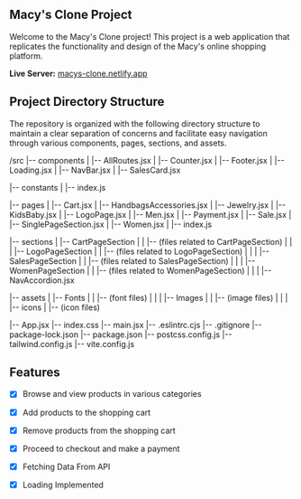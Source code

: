 ## Macy's Clone Project

Welcome to the Macy's Clone project! This project is a web application that replicates the functionality and design of the Macy's online shopping platform.



**Live Server:** [macys-clone.netlify.app](https://macys-clone.netlify.app/)



## Project Directory Structure

The repository is organized with the following directory structure to maintain a clear separation of concerns and facilitate easy navigation through various components, pages, sections, and assets.

/src
|-- components
|   |-- AllRoutes.jsx
|   |-- Counter.jsx
|   |-- Footer.jsx
|   |-- Loading.jsx
|   |-- NavBar.jsx
|   |-- SalesCard.jsx


|-- constants
|   |-- index.js


|-- pages
|   |-- Cart.jsx
|   |-- HandbagsAccessories.jsx
|   |-- Jewelry.jsx
|   |-- KidsBaby.jsx
|   |-- LogoPage.jsx
|   |-- Men.jsx
|   |-- Payment.jsx
|   |-- Sale.jsx
|   |-- SinglePageSection.jsx
|   |-- Women.jsx
|   |-- index.js


|-- sections
|   |-- CartPageSection
|   |   |-- (files related to CartPageSection)
|   |
|   |-- LogoPageSection
|   |   |-- (files related to LogoPageSection)
|   |
|   |-- SalesPageSection
|   |   |-- (files related to SalesPageSection)
|   |
|   |-- WomenPageSection
|   |   |-- (files related to WomenPageSection)
|   |
|   |-- NavAccordion.jsx


|-- assets
|   |-- Fonts
|   |   |-- (font files)
|   |
|   |-- Images
|   |   |-- (image files)
|   |
|   |-- icons
|       |-- (icon files)


|-- App.jsx
|-- index.css
|-- main.jsx
|-- .eslintrc.cjs
|-- .gitignore
|-- package-lock.json
|-- package.json
|-- postcss.config.js
|-- tailwind.config.js
|-- vite.config.js




## Features

- [x] Browse and view products in various categories
- [x] Add products to the shopping cart
- [x] Remove products from the shopping cart
- [x] Proceed to checkout and make a payment
- [x] Fetching Data From API
- [x] Loading Implemented


